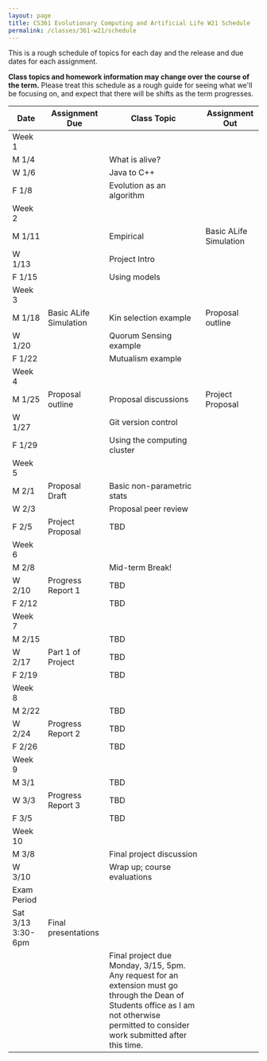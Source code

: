 ```yaml
---
layout: page
title: CS361 Evolutionary Computing and Artificial Life W21 Schedule
permalink: /classes/361-w21/schedule
---
```


This is a rough schedule of topics for each day and the release and due dates for each assignment.

**Class topics and homework information may change over the course of the term.** Please treat this schedule as a rough guide for seeing what we'll be focusing on, and expect that there will be shifts as the term progresses.

| Date	| Assignment Due	| Class Topic |	Assignment Out |
| ------- | --------------- | ------------- | -------------- |
| Week 1 | |  | |
| M 1/4 | | What is alive? |  |
| W 1/6 | |	Java to C++ |	|
| F 1/8 |		| Evolution as an algorithm |	 |
| Week 2 | |  | |
| M 1/11 |		| Empirical |	Basic ALife Simulation  |
| W 1/13 |	|	Project Intro	| |
| F 1/15 | |	Using models	|  |
| Week 3 | |  | |
| M 1/18 | Basic ALife Simulation	| Kin selection example	| Proposal outline |
| W 1/20 |	|	Quorum Sensing example | |
| F 1/22 |  | Mutualism example | |
| Week 4 | | | |
| M 1/25 | Proposal outline |	Proposal discussions | Project Proposal|
| W 1/27 |	|	Git version control |  |
| F 1/29 | |	Using the computing cluster| |
| Week 5 | |  | |
| M 2/1 | Proposal Draft |	Basic non-parametric stats	| |
| W 2/3 |		| Proposal peer review	|  |
| F 2/5 | Project Proposal |	TBD	| |
| Week 6 | |  | |
| M 2/8	| |	Mid-term Break!	| |
| W 2/10 | Progress Report 1 |	TBD | |
| F 2/12 |	| TBD	|  |
| Week 7 | |  | |
| M 2/15 | | TBD	| |
| W 2/17 | Part 1 of Project |	TBD	 | |
| F 2/19 | |	TBD	|  |
| Week 8 | |  | |
| M 2/22 |  |		TBD	| |
| W 2/24 | Progress Report 2 |	TBD	 | |	
| F 2/26 | 	|  TBD |	|
| Week 9 | |  | |
| M 3/1 | |		TBD	| |	
| W 3/3 | Progress Report 3 |	TBD | |
| F 3/5 |  |	TBD |	 |
| Week 10 | | | |
| M 3/8	| |  Final project discussion | |
| W 3/10 | | Wrap up; course evaluations	| |
| Exam Period | | | |
| Sat 3/13 3:30-6pm | Final presentations | | |
| | | Final project due Monday, 3/15, 5pm. Any request for an extension must go through the Dean of Students office as I am not otherwise permitted to consider work submitted after this time. | |